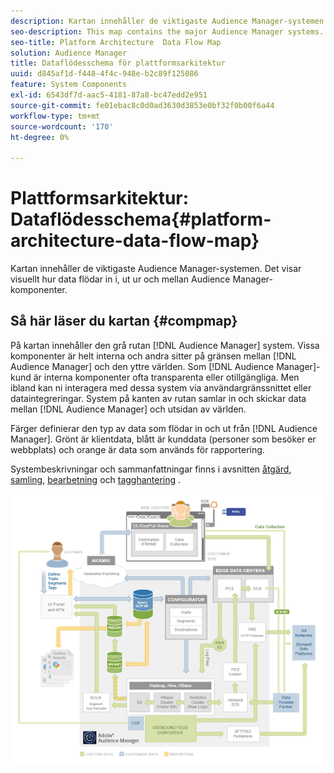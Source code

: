 ```yaml
---
description: Kartan innehåller de viktigaste Audience Manager-systemen. Det visar visuellt hur data flödar in i, ut ur och mellan Audience Manager-komponenter.
seo-description: This map contains the major Audience Manager systems. It visually represents how data flows into, out of, and among Audience Manager components.
seo-title: Platform Architecture  Data Flow Map
solution: Audience Manager
title: Dataflödesschema för plattformsarkitektur
uuid: d845af1d-f448-4f4c-948e-b2c89f125086
feature: System Components
exl-id: 6543df7d-aac5-4181-87a8-bc47edd2e951
source-git-commit: fe01ebac8c0d0ad3630d3853e0bf32f0b00f6a44
workflow-type: tm+mt
source-wordcount: '170'
ht-degree: 0%

---
```


# Plattformsarkitektur: Dataflödesschema{#platform-architecture-data-flow-map}

Kartan innehåller de viktigaste Audience Manager-systemen. Det visar visuellt hur data flödar in i, ut ur och mellan Audience Manager-komponenter.

## Så här läser du kartan {#compmap}

<!-- 

c_compmap.xml

 -->

På kartan innehåller den grå rutan [!DNL Audience Manager] system. Vissa komponenter är helt interna och andra sitter på gränsen mellan [!DNL Audience Manager] och den yttre världen. Som [!DNL Audience Manager]-kund är interna komponenter ofta transparenta eller otillgängliga. Men ibland kan ni interagera med dessa system via användargränssnittet eller dataintegreringar. System på kanten av rutan samlar in och skickar data mellan [!DNL Audience Manager] och utsidan av världen.

Färger definierar den typ av data som flödar in och ut från [!DNL Audience Manager]. Grönt är klientdata, blått är kunddata (personer som besöker er webbplats) och orange är data som används för rapportering.

Systembeskrivningar och sammanfattningar finns i avsnitten [åtgärd](../../reference/system-components/components-data-action.md), [samling](../../reference/system-components/components-data-collection.md), [bearbetning](../../reference/system-components/components-data-processing.md) och [tagghantering](../../reference/system-components/components-tag-management.md) .

![](assets/flowmap.png)
